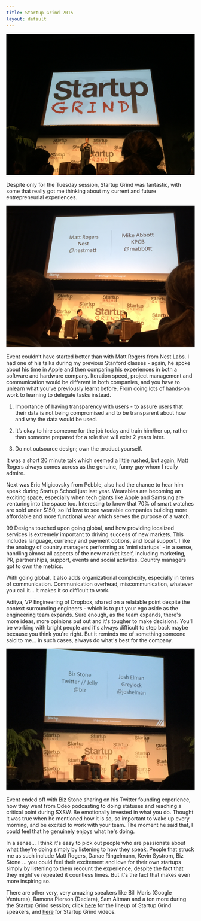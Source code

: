 ```yaml
---
title: Startup Grind 2015
layout: default
---
```


![My helpful screenshot](/assets/startupgrind1.jpg)<br>

Despite only for the Tuesday session, Startup Grind was fantastic, with some that really got me thinking about my current and future entrepreneurial experiences.

![My helpful screenshot](/assets/matt.jpg)<br>

Event couldn’t have started better than with Matt Rogers from Nest Labs. I had one of his talks during my previous Stanford classes - again, he spoke about his time in Apple and then comparing his experiences in both a software and hardware company. Iteration speed, project management and communication would be different in both companies, and you have to unlearn what you’ve previously learnt before. From doing lots of hands-on work to learning to delegate tasks instead.

1. Importance of having transparency with users - to assure users that their data is not being compromised and to be transparent about how and why the data would be used.

2. It’s okay to hire someone for the job today and train him/her up, rather than someone prepared for a role that will exist 2 years later.

3. Do not outsource design; own the product yourself.

It was a short 20 minute talk which seemed a little rushed, but again, Matt Rogers always comes across as the genuine, funny guy whom I really admire.

Next was Eric Migicovsky from Pebble, also had the chance to hear him speak during Startup School just last year. Wearables are becoming an exciting space, especially when tech giants like Apple and Samsung are venturing into the space too. Interesting to know that 70% of smart watches are sold under $150, so I’d love to see wearable companies building more affordable and more functional wear which serves the purpose of a watch.

99 Designs touched upon going global, and how providing localized services is extremely important to driving success of new markets. This includes language, currency and payment options, and local support. I like the analogy of country managers performing as 'mini startups' - in a sense, handling almost all aspects of the new market itself, including marketing, PR, partnerships, support, events and social activites. Country managers got to own the metrics.

With going global, it also adds organizational complexity, especially in terms of communication. Communication overhead, miscommunication, whatever you call it... it makes it so difficult to work.

Aditya, VP Engineering of Dropbox, shared on a relatable point despite the context surrounding engineers - which is to put your ego aside as the engineering team expands. Sure enough, as the team expands, there's more ideas, more opinions put out and it's tougher to make decisions. You'll be working with bright people and it's always difficult to step back maybe because you think you're right. But it reminds me of something someone said to me... in such cases, always do what's best for the company. 

![My helpful screenshot](/assets/bizstone.jpg)<br>

Event ended off with Biz Stone sharing on his Twitter founding experience, how they went from Odeo podcasting to doing statuses and reaching a critical point during SXSW. Be emotionally invested in what you do. Thought it was true when he mentioned how it is so, so important to wake up every morning, and be excited to work with your team. The moment he said that, I could feel that he genuinely enjoys what he's doing. 

In a sense... I think it's easy to pick out people who  are passionate about what they're doing simply by listening to how they speak. People that struck me as such include Matt Rogers, Danae Ringelmann, Kevin Systrom, Biz Stone ... you could feel their excitement and love for their own startups simply by listening to them recount the experience, despite the fact that they might've repeated it countless times. But it's the fact that makes even more inspiring so.

There are other very, very amazing speakers like Bill Maris (Google Ventures), Ramona Pierson (Declara), Sam Altman and a ton more during the Startup Grind session; click <a href="http://startupgrind.com/2015/#Speakers">here</a> for the lineup of Startup Grind speakers, and <a href="https://www.youtube.com/user/StartupGrind">here</a> for Startup Grind videos.